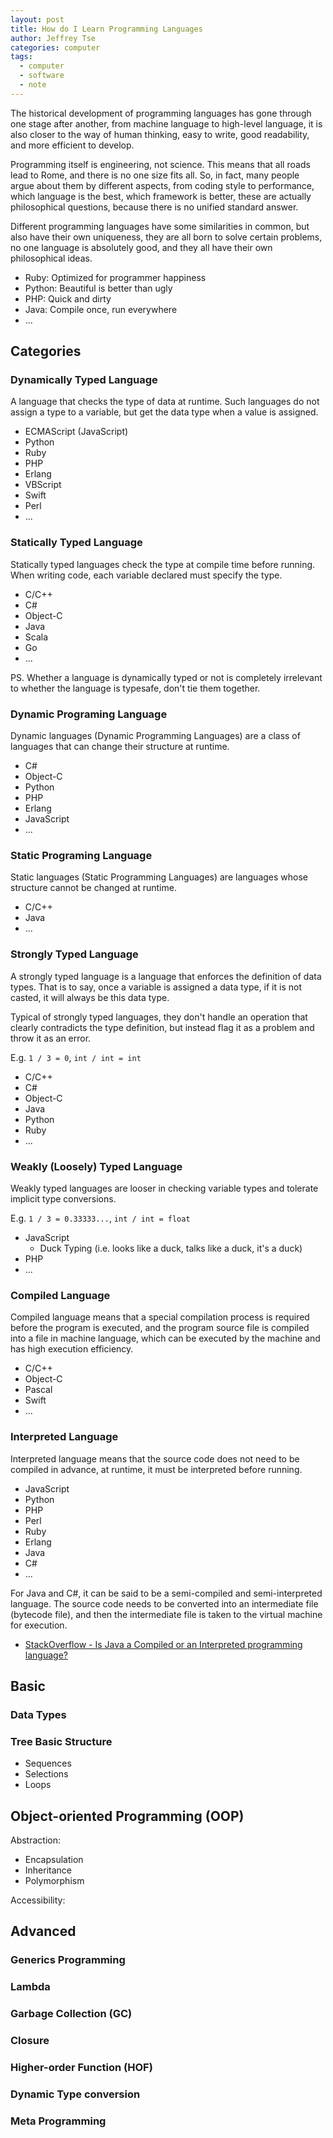 ```yaml
---
layout: post
title: How do I Learn Programming Languages
author: Jeffrey Tse
categories: computer
tags:
  - computer
  - software
  - note
---
```


The historical development of programming languages has gone through one
stage after another, from machine language to high-level language, it is
also closer to the way of human thinking, easy to write, good readability,
and more efficient to develop.

Programming itself is engineering, not science. This means that all roads
lead to Rome, and there is no one size fits all. So, in fact, many people
argue about them by different aspects, from coding style to performance,
which language is the best, which framework is better, these are actually
philosophical questions, because there is no unified standard answer.

Different programming languages have some similarities in common, but also
have their own uniqueness, they are all born to solve certain problems, no
one language is absolutely good, and they all have their own philosophical
ideas.

- Ruby: Optimized for programmer happiness
- Python: Beautiful is better than ugly
- PHP: Quick and dirty
- Java: Compile once, run everywhere
- ...

## Categories

### Dynamically Typed Language

A language that checks the type of data at runtime. Such languages do not
assign a type to a variable, but get the data type when a value is assigned.

- ECMAScript (JavaScript)
- Python
- Ruby
- PHP
- Erlang
- VBScript
- Swift
- Perl
- ...

### Statically Typed Language

Statically typed languages check the type at compile time before running.
When writing code, each variable declared must specify the type.

- C/C++
- C#
- Object-C
- Java
- Scala
- Go
- ...

PS. Whether a language is dynamically typed or not is completely irrelevant
to whether the language is typesafe, don't tie them together.

### Dynamic Programing Language

Dynamic languages (Dynamic Programming Languages) are a class of languages
that can change their structure at runtime.

- C#
- Object-C
- Python
- PHP
- Erlang
- JavaScript
- ...

### Static Programing Language

Static languages (Static Programming Languages) are languages whose structure
cannot be changed at runtime.

- C/C++
- Java
- ...

### Strongly Typed Language

A strongly typed language is a language that enforces the definition of data
types. That is to say, once a variable is assigned a data type, if it is not
casted, it will always be this data type.

Typical of strongly typed languages, they don't handle an operation that
clearly contradicts the type definition, but instead flag it as a problem and
throw it as an error.

E.g. `1 / 3 = 0`, `int / int = int`

- C/C++
- C#
- Object-C
- Java
- Python
- Ruby
- ...

### Weakly (Loosely) Typed Language

Weakly typed languages are looser in checking variable types and tolerate
implicit type conversions.

E.g. `1 / 3 = 0.33333...`, `int / int = float`

- JavaScript
  - Duck Typing (i.e. looks like a duck, talks like a duck, it's a duck)
- PHP
- ...

### Compiled Language

Compiled language means that a special compilation process is required before
the program is executed, and the program source file is compiled into a file
in machine language, which can be executed by the machine and has high
execution efficiency.

- C/C++
- Object-C
- Pascal
- Swift
- ...

### Interpreted Language

Interpreted language means that the source code does not need to be compiled
in advance, at runtime, it must be interpreted before running.

- JavaScript
- Python
- PHP
- Perl
- Ruby
- Erlang
- Java
- C#
- ...

For Java and C#, it can be said to be a semi-compiled and semi-interpreted
language. The source code needs to be converted into an intermediate file
(bytecode file), and then the intermediate file is taken to the virtual machine
for execution.

- [StackOverflow - Is Java a Compiled or an Interpreted programming language?](https://stackoverflow.com/questions/1326071/is-java-a-compiled-or-an-interpreted-programming-language)

## Basic

### Data Types

### Tree Basic Structure

- Sequences
- Selections
- Loops

## Object-oriented Programming (OOP)

Abstraction:

- Encapsulation
- Inheritance
- Polymorphism

Accessibility:

## Advanced

### Generics Programming

### Lambda

### Garbage Collection (GC)

### Closure

### Higher-order Function (HOF)

### Dynamic Type conversion

### Meta Programming

